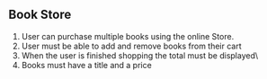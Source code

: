 ## Book  Store

1. User can purchase multiple books using the online Store.
2. User must be able to add and remove books from their cart
3. When the user is finished shopping the total must be displayed\
4. Books must have a title and a price 